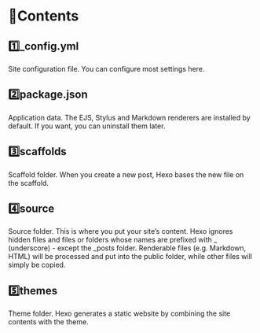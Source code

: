 # :file_folder:Contents

## :one:_config.yml

Site configuration file. You can configure most settings here.

## :two:package.json

Application data. The EJS, Stylus and Markdown renderers are installed by default. If you want, you can uninstall them later.

## :three:scaffolds

Scaffold folder. When you create a new post, Hexo bases the new file on the scaffold.

## :four:source

Source folder. This is where you put your site’s content. Hexo ignores hidden files and files or folders whose names are prefixed with _ (underscore) - except the _posts folder. Renderable files (e.g. Markdown, HTML) will be processed and put into the public folder, while other files will simply be copied.

## :five:themes

Theme folder. Hexo generates a static website by combining the site contents with the theme.